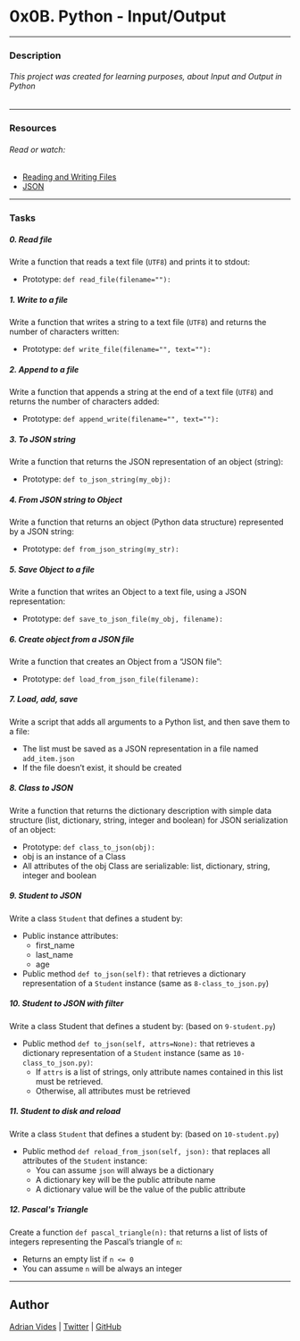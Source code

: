 # 0x0B. Python - Input/Output
---
### Description
###### This project was created for learning purposes, about Input and Output in Python
---
### Resources
###### Read or watch:
- [Reading and Writing Files]
- [JSON]
---
### Tasks
##### 0. Read file 
Write a function that reads a text file (```UTF8```) and prints it to stdout:
- Prototype: ```def read_file(filename=""):```
##### 1. Write to a file
Write a function that writes a string to a text file (```UTF8```) and returns the number of characters written:
- Prototype: ```def write_file(filename="", text=""):```
##### 2. Append to a file
Write a function that appends a string at the end of a text file (```UTF8```) and returns the number of characters added:
- Prototype: ```def append_write(filename="", text=""):```
##### 3. To JSON string 
Write a function that returns the JSON representation of an object (string):
- Prototype: ```def to_json_string(my_obj):```
##### 4. From JSON string to Object 
Write a function that returns an object (Python data structure) represented by a JSON string:
- Prototype: ```def from_json_string(my_str):```
##### 5. Save Object to a file 
Write a function that writes an Object to a text file, using a JSON representation:
- Prototype: ```def save_to_json_file(my_obj, filename):```
##### 6. Create object from a JSON file
Write a function that creates an Object from a “JSON file”:
- Prototype: ```def load_from_json_file(filename):```
##### 7. Load, add, save 
Write a script that adds all arguments to a Python list, and then save them to a file:
- The list must be saved as a JSON representation in a file named ```add_item.json```
- If the file doesn’t exist, it should be created
##### 8. Class to JSON
Write a function that returns the dictionary description with simple data structure (list, dictionary, string, integer and boolean) for JSON serialization of an object:
- Prototype: ```def class_to_json(obj):```
- obj is an instance of a Class
- All attributes of the obj Class are serializable: list, dictionary, string, integer and boolean
##### 9. Student to JSON
Write a class ```Student``` that defines a student by:
- Public instance attributes:
    - first_name
    - last_name
    - age
- Public method ```def to_json(self):``` that retrieves a dictionary representation of a ```Student``` instance (same as ```8-class_to_json.py```)
##### 10. Student to JSON with filter 
Write a class Student that defines a student by: (based on ```9-student.py```)
- Public method ```def to_json(self, attrs=None):``` that retrieves a dictionary representation of a ```Student``` instance (same as ```10-class_to_json.py)```:
    - If ```attrs``` is a list of strings, only attribute names contained in this list must be retrieved.
    - Otherwise, all attributes must be retrieved
##### 11. Student to disk and reload
Write a class ```Student``` that defines a student by: (based on ```10-student.py```)
- Public method ```def reload_from_json(self, json):``` that replaces all attributes of the ```Student``` instance:
    - You can assume ```json``` will always be a dictionary
    - A dictionary key will be the public attribute name
    - A dictionary value will be the value of the public attribute
##### 12. Pascal's Triangle 
Create a function ```def pascal_triangle(n):``` that returns a list of lists of integers representing the Pascal’s triangle of ```n```:
- Returns an empty list if ```n <= 0```
- You can assume ```n``` will be always an integer
---
## Author
[Adrian Vides] | [Twitter] | [GitHub]

[Reading and Writing Files]: <https://intranet.hbtn.io/rltoken/c5ypFfQwcM-SZ-7tr3WuxA>
[JSON]: <https://intranet.hbtn.io/rltoken/XBqM3BrA_rUBw6DXw4X98Q>
[GitHub]: <https://github.com/AdrianVides56>
[Twitter]: <https://twitter.com/termi56661>
[Adrian Vides]: <https://www.linkedin.com/in/adrian-felipe-vides-jimenez-a201401b7> 
